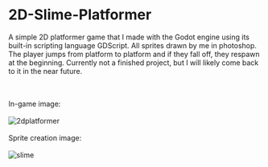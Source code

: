 # 2D-Slime-Platformer
A simple 2D platformer game that I made with the Godot engine using its built-in scripting language GDScript. All sprites drawn by me in photoshop. The player jumps from platform to platform and if they fall off, they respawn at the beginning. Currently not a finished project, but I will likely come back to it in the near future.
<br />
<br />
<br />

In-game image:
<br />
<br />
![2dplatformer](https://github.com/brendangorch/2D-Slime-Platformer/assets/145873615/42544963-d6ad-4af5-aa59-0d021d39caf7)
<br />
<br />
Sprite creation image:
<br />
<br />
![slime](https://github.com/brendangorch/2D-Slime-Platformer/assets/145873615/88f136a6-f416-44ec-b899-374eb86c7678)
